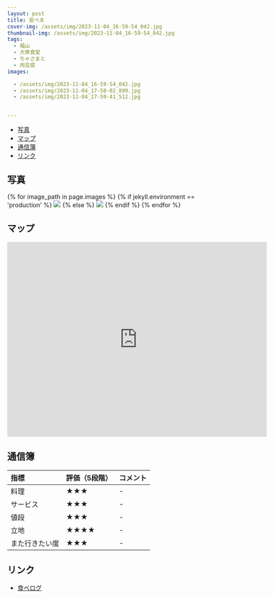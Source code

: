 ```yaml
---
layout: post
title: 安べゑ
cover-img: /assets/img/2023-11-04_16-59-54_042.jpg
thumbnail-img: /assets/img/2023-11-04_16-59-54_042.jpg
tags:
  - 福山
  - 大衆食堂
  - ちゃさまと
  - 肉豆腐
images:  

  - /assets/img/2023-11-04_16-59-54_042.jpg
  - /assets/img/2023-11-04_17-58-02_899.jpg
  - /assets/img/2023-11-04_17-59-41_512.jpg


---
```




<!-- TOC -->

- [写真](#写真)
- [マップ](#マップ)
- [通信簿](#通信簿)
- [リンク](#リンク)

<!-- /TOC -->

## 写真

{% for image_path in page.images %}
{% if jekyll.environment == 'production' %}
<img src="https://raw.githubusercontent.com/taira1117/fukuyama_izakaya/master/{{ image_path }}">
{% else %}
<img src="{{ image_path }}">
{% endif %}
{% endfor %}

## マップ

<iframe src="https://www.google.com/maps/embed?pb=!1m18!1m12!1m3!1d1644.2742250279812!2d133.3594801738112!3d34.48897759547229!2m3!1f0!2f0!3f0!3m2!1i1024!2i768!4f13.1!3m3!1m2!1s0x3551119937ae4897%3A0x6e7e6992903ee372!2z6aOf44G56aOy44G_5pS-6aGMIOWkp-ihhumjn-WggiDlronjgbnjgpEg56aP5bGx6aeF5bqX!5e0!3m2!1sja!2sjp!4v1700714660667!5m2!1sja!2sjp" width="600" height="450" style="border:0;" allowfullscreen="" loading="lazy" referrerpolicy="no-referrer-when-downgrade"></iframe>

## 通信簿

| 指標 | 評価（5段階） | コメント |
| :------ |:--- | :--- |
| 料理 | ★★★ | - |
| サービス | ★★★ | - |
| 値段 | ★★★ | - |
| 立地 | ★★★★ | - |
| また行きたい度 | ★★★ | - |

## リンク

- [食べログ](https://tabelog.com/hiroshima/A3403/A340301/34027763/)